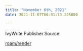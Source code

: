 ```yaml
---
title: "November 6th, 2021"
date: 2021-11-07T00:51:13.225000

---
```


IvyWrite Publisher Source

<span class="roam-page">[roam/render](/mattaverse/crypto-garden/tree/gh-pages/docsroam-render)</span>

